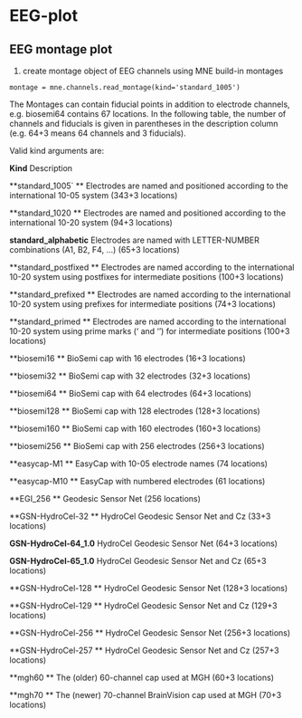 # EEG-plot

## EEG montage plot

1. create montage object of EEG channels using MNE build-in montages

```
montage = mne.channels.read_montage(kind='standard_1005')
```

The Montages can contain fiducial points in addition to electrode channels, e.g. biosemi64 contains 67 locations. In the following table, the number of channels and fiducials is given in parentheses in the description column (e.g. 64+3 means 64 channels and 3 fiducials).

Valid kind arguments are:

**Kind**                      Description

**standard_1005`     **         Electrodes are named and positioned according to the international 10-05 system (343+3 locations)

**standard_1020      **        Electrodes are named and positioned according to the international 10-20 system (94+3 locations)

**standard_alphabetic**        Electrodes are named with LETTER-NUMBER combinations (A1, B2, F4, …) (65+3 locations)

**standard_postfixed **        Electrodes are named according to the international 10-20 system using postfixes for intermediate positions (100+3 locations)

**standard_prefixed  **        Electrodes are named according to the international 10-20 system using prefixes for intermediate positions (74+3 locations)

**standard_primed    **        Electrodes are named according to the international 10-20 system using prime marks (‘ and ‘’) for intermediate positions (100+3 locations)

**biosemi16          **        BioSemi cap with 16 electrodes (16+3 locations)

**biosemi32          **        BioSemi cap with 32 electrodes (32+3 locations)

**biosemi64          **        BioSemi cap with 64 electrodes (64+3 locations)

**biosemi128         **        BioSemi cap with 128 electrodes (128+3 locations)

**biosemi160         **        BioSemi cap with 160 electrodes (160+3 locations)

**biosemi256         **        BioSemi cap with 256 electrodes (256+3 locations)

**easycap-M1         **        EasyCap with 10-05 electrode names (74 locations)

**easycap-M10        **        EasyCap with numbered electrodes (61 locations)

**EGI_256            **        Geodesic Sensor Net (256 locations)

**GSN-HydroCel-32    **        HydroCel Geodesic Sensor Net and Cz (33+3 locations)

**GSN-HydroCel-64_1.0**        HydroCel Geodesic Sensor Net (64+3 locations)

**GSN-HydroCel-65_1.0**        HydroCel Geodesic Sensor Net and Cz (65+3 locations)

**GSN-HydroCel-128   **        HydroCel Geodesic Sensor Net (128+3 locations)

**GSN-HydroCel-129   **        HydroCel Geodesic Sensor Net and Cz (129+3 locations)

**GSN-HydroCel-256   **        HydroCel Geodesic Sensor Net (256+3 locations)

**GSN-HydroCel-257   **        HydroCel Geodesic Sensor Net and Cz (257+3 locations)

**mgh60              **        The (older) 60-channel cap used at MGH (60+3 locations)

**mgh70              **        The (newer) 70-channel BrainVision cap used at MGH (70+3 locations)

